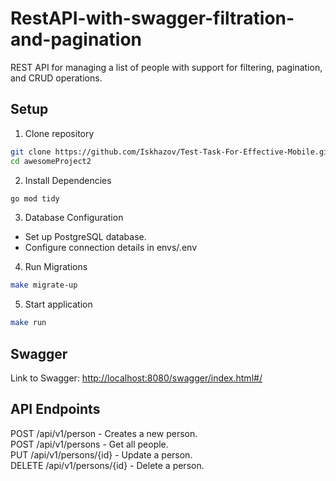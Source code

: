 # RestAPI-with-swagger-filtration-and-pagination
REST API for managing a list of people with support for filtering, pagination, and CRUD operations.
## Setup
1. Clone repository
```sh
git clone https://github.com/Iskhazov/Test-Task-For-Effective-Mobile.git
cd awesomeProject2
```
2. Install Dependencies
 ```sh
go mod tidy
```
3. Database Configuration  
* Set up PostgreSQL database.  
* Configure connection details in envs/.env
4. Run Migrations
 ```sh
make migrate-up
```
5. Start application
 ```sh
make run
```
## Swagger
Link to Swagger: [http://localhost:8080/swagger/index.html#/](http://localhost:8080/swagger/index.html#/)
## API Endpoints
POST /api/v1/person - Creates a new person.  
POST /api/v1/persons - Get all people.  
PUT /api/v1/persons/{id} - Update a person.  
DELETE /api/v1/persons/{id} - Delete a person.  

